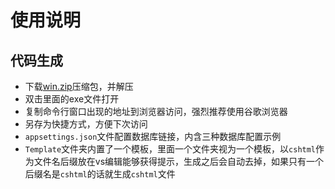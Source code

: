 # 使用说明

## 代码生成

- 下载[win.zip](https://github.com/xxred/CoderTool/releases/tag/0.1)压缩包，并解压
- 双击里面的exe文件打开
- 复制命令行窗口出现的地址到浏览器访问，强烈推荐使用谷歌浏览器
- 另存为快捷方式，方便下次访问
- `appsettings.json`文件配置数据库链接，内含三种数据库配置示例
- `Template`文件夹内置了一个模板，里面一个文件夹视为一个模板，以`cshtml`作为文件名后缀放在vs编辑能够获得提示，生成之后会自动去掉，如果只有一个后缀名是`cshtml`的话就生成`cshtml`文件
